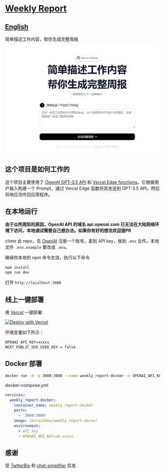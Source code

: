 # [Weekly Report](https://weeklyreport.avemaria.fun/)

## [English](README_EN.md)

简单描述工作内容，帮你生成完整周报

[![Weekly Report](./public/screenshot.jpg)](https://weeklyreport.avemaria.fun/zh)

## 这个项目是如何工作的
这个项目主要使用了 [OpenAI GPT-3.5 API](https://platform.openai.com/docs/introduction) 和 [Vercel Edge functions](https://vercel.com/features/edge-functions)。它根据用户输入构建一个 Prompt，通过 Vercel Edge 函数将其发送到 GPT-3.5 API，然后将响应流传回应用程序。

## 在本地运行

**由于众所周知的原因，OpenAI API 的域名 api.openai.com 已无法在大陆网络环境下访问，本地调试需要自己想办法。如果你有好的想法欢迎提PR**

clone 此 repo，去 [OpenAI](https://beta.openai.com/account/api-keys) 注册一个账号，拿到 API key，放到 `.env` 文件。本地文件 `.env.example` 要改成 `.env`。


确保你本地的 npm 命令生效，执行以下命令
```bash
npm install
npm run dev
```
打开 `http://localhost:3000`


## 线上一键部署

用 [Vercel](https://vercel.com?utm_source=github&utm_medium=readme&utm_campaign=vercel-examples) 一键部署:

[![Deploy with Vercel](https://vercel.com/button)](https://vercel.com/new/clone?repository-url=https://github.com/guaguaguaxia/weekly_report&env=OPENAI_API_KEY,NEXT_PUBLIC_USE_USER_KEY&project-name=weekly_report&repo-name=weekly_report)

环境变量如下所示：
```
OPENAI_API_KEY=xxxxx
NEXT_PUBLIC_USE_USER_KEY = false  
```

## Docker 部署

```bash
docker run -d -p 3000:3000 --name weekly_report-docker -e OPENAI_API_KEY=sk-xxxxx ihxrainbow/weekly_report-docker
```

docker-compose.yml
```yaml
services:
  weekly_report-docker:
    container_name: weekly_report-docker
    ports:
      - '3000:3000'
    image: ihxrainbow/weekly_report-docker
    environment:
      # API key
      - OPENAI_API_KEY=sk-xxxxx
```

<!-- https://www.seotraininglondon.org/gpt3-business-email-generator/ -->



## 感谢

受 [TwtterBio](https://github.com/Nutlope/twitterbio) 和 [chat-simplifier](https://github.com/zhengbangbo/chat-simplifier) 启发.


